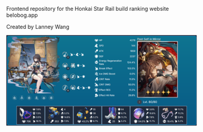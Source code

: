 Frontend repository for the Honkai Star Rail build ranking website belobog.app

Created by Lanney Wang

![Character Card](https://github.com/lfwang42/astrum-frontend/blob/21a213f121771d5473dc1482370f5b093b167c53/repo.png "Character Card")
